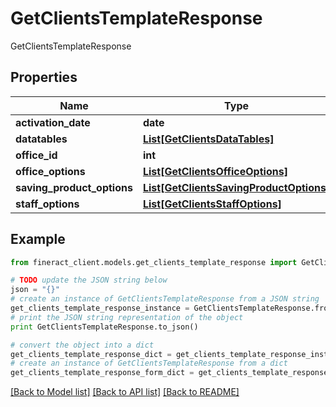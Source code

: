 # GetClientsTemplateResponse

GetClientsTemplateResponse

## Properties

Name | Type | Description | Notes
------------ | ------------- | ------------- | -------------
**activation_date** | **date** |  | [optional] 
**datatables** | [**List[GetClientsDataTables]**](GetClientsDataTables.md) |  | [optional] 
**office_id** | **int** |  | [optional] 
**office_options** | [**List[GetClientsOfficeOptions]**](GetClientsOfficeOptions.md) |  | [optional] 
**saving_product_options** | [**List[GetClientsSavingProductOptions]**](GetClientsSavingProductOptions.md) |  | [optional] 
**staff_options** | [**List[GetClientsStaffOptions]**](GetClientsStaffOptions.md) |  | [optional] 

## Example

```python
from fineract_client.models.get_clients_template_response import GetClientsTemplateResponse

# TODO update the JSON string below
json = "{}"
# create an instance of GetClientsTemplateResponse from a JSON string
get_clients_template_response_instance = GetClientsTemplateResponse.from_json(json)
# print the JSON string representation of the object
print GetClientsTemplateResponse.to_json()

# convert the object into a dict
get_clients_template_response_dict = get_clients_template_response_instance.to_dict()
# create an instance of GetClientsTemplateResponse from a dict
get_clients_template_response_form_dict = get_clients_template_response.from_dict(get_clients_template_response_dict)
```
[[Back to Model list]](../README.md#documentation-for-models) [[Back to API list]](../README.md#documentation-for-api-endpoints) [[Back to README]](../README.md)


